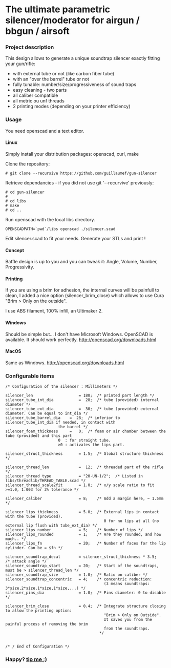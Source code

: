 
#  The ultimate parametric silencer/moderator for airgun / bbgun / airsoft

### Project description

This design allows to generate a unique soundtrap
silencer exactly fitting your gun/rifle:

- with external tube or not (like carbon fiber tube)
- with an "over the barrel" tube or not
- fully tunable: number/size/progressiveness of sound traps
- easy cleaning - two parts
- all caliber compatible
- all metric ou unf threads
- 2 printing modes (depending on your printer efficiency)

### Usage

You need openscad and a text editor.


#### Linux
Simply install your distribution packages: openscad, curl, make


Clone the repository:
```
# git clone --recursive https://github.com/guillaumef/gun-silencer

```

Retrieve dependancies - if you did not use git '--recurvive' previously:
```
# cd gun-silencer
#
# cd libs
# make
# cd ..
```

Run openscad with the local libs directory.
```
OPENSCADPATH=`pwd`/libs openscad ./silencer.scad
```

Edit silencer.scad to fit your needs.
Generate your STLs and print !


#### Concept

Baffle design is up to you and you can tweak it: Angle, Volume, Number, Progressivity.


#### Printing

If you are using a brim for adhesion, the internal curves will be painfull to clean, I
added a nice option (silencer\_brim\_close) which allows to use Cura "Brim > Only on the outside".

I use ABS filament, 100% infill, an Ultimaker 2.


#### Windows

Should be simple but... I don't have Microsoft Windows.
OpenSCAD is available. It should work perfectly.
http://openscad.org/downloads.html

#### MacOS

Same as Windows.
http://openscad.org/downloads.html


### Configurable items

```
/* Configuration of the silencer : Millimeters */

silencer_len                    = 180;  /* printed part length */
silencer_tube_int_dia           =  28;  /* tube (provided) internal diameter */
silencer_tube_ext_dia           =  30;  /* tube (provided) external diameter. Can be equal to int_dia */
silencer_tube_barrel_dia	=  28;	/* inferior to silencer_tube_int_dia if needed, in contact with
					   the barrel */
silencer_foam_thickness		=   0;	/* foam or air chamber between the tube (provided) and this part
					   0  : for straight tube.
					   >0 : activates the lips part.

silencer_struct_thickness       = 1.5;  /* Global structure thickness */

silencer_thread_len             =  12;  /* threaded part of the rifle */
silencer_thread_type            = "20-UN-1/2";  /* Listed in libs/threadlib/THREAD_TABLE.scad */
silencer_thread_scale2fit       = 1.0;  /* x/y scale ratio to fit >=1.0, 1.003 for 3% tolerance */

silencer_caliber                = 8;    /* Add a margin here, ~ 1.5mm */

silencer_lips_thickness         = 5.0;  /* External lips in contact with the tube (provided).
                                           0 for no lips at all (no external lip flush with tube_ext_dia) */
silencer_lips_number            = 5;    /* Number of lips */
silencer_lips_rounded           = 1;    /* Are they rounded, and how much.. */
silencer_lips_fn                = 20;   /* Number of faces for the lip cylinder. Can be = $fn */

silencer_soundtrap_decal        = silencer_struct_thickness * 3.5;      /* attack angle */
silencer_soundtrap_start        = 20;   /* Start of the soundtraps, must be > silencer_thread_len */
silencer_soundtrap_size         = 1.0;  /* Ratio on caliber */
silencer_soundtrap_concentric   = 4;    /* concentric reduction:
                                           (3 means soundtraps: 3*size,2*size,1*size,1*size,...) */
silencer_pins_dia               = 1.0;  /* Pins diameter: 0 to disable */

silencer_brim_close             = 0.4;  /* Integrate structure closing to allow the printing option:
                                           "Brim > Only on Outside".
                                           It saves you from the painful process of removing the brim
                                           from the soundtraps.
                                         */


/* / End of Configuration */
```


### Happy? [tip me ;)](https://www.paypal.com/paypalme/GuillaumePlayground)

